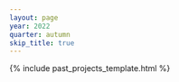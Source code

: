 ```yaml
---
layout: page
year: 2022
quarter: autumn
skip_title: true
---
```


{% include past_projects_template.html %}
